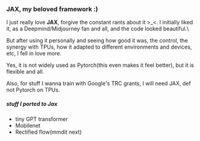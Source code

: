 ### JAX, my beloved framework :)

I just really love **JAX**, forgive the constant rants about it >_<.
I initially liked it, as a Deepmind/Midjourney fan and all, and the code looked beautiful.\

But after using it personally and seeing how good it was, the control, the synergy with TPUs,
 how it adapted to different environments and devices, etc, I fell in love more.

Yes, it is not widely used as Pytorch(this even makes it feel better), but it is flexible and all.

Also, for stuff I wanna train with Google's TRC grants,
 I will need JAX, def not Pytorch on TPUs.
 
##### stuff I ported to Jax
- tiny GPT transformer
- Mobilenet
- Rectified flow(mmdit next)